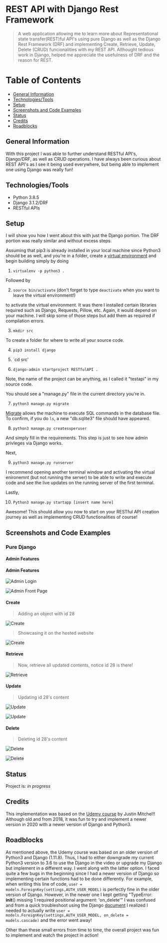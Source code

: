 # REST API with Django Rest Framework

> A web application allowing me to learn more about Representational state transfer(REST)ful API's using pure Django as well as the Django Rest Framework (DRF) and implementing Create, Retrieve, Update, Delete (CRUD) funcionalities with my REST API. Althought tedious work in Django, helped me appreciate the usefulness of DRF and the reason for REST.

# Table of Contents

* [General Information](#general-information)
* [Technologies/Tools](#technologiestools)
* [Setup](#setup)
* [Screenshots and Code Examples](#screenshots-and-code-examples)
* [Status](#status)
* [Credits](#credits)
* [Roadblocks](#roadblocks)
## General Information

With this project I was able to further understand RESTful API's, Django/DRF, as well as CRUD operations. I have always been curious about REST API's as I see it being used everywhere, but being able to implement one using Django was really fun! 

## Technologies/Tools

* Python 3.8.5
* Django 3.1.2/DRF
* RESTful APIs

## Setup
I will show you how I went about this with just the Django portion. The DRF portion was really similar and without excess steps.

Assuming that pip3 is already installed in your local machine since Python3 should be as well, and you're in a folder,
create a [virtual environment](https://help.dreamhost.com/hc/en-us/articles/115000695551-Installing-and-using-Python-s-virtualenv-using-Python-3) and begin building simply by doing 

1) `virtualenv -p python3 .` 

Followed by 

2) `source bin/activate` (don't forget to type `deactivate` when you want to leave the virtual environment!)

to activate the virtual environment. It was there I installed certain libraries required such as Django, Requests, Pillow, etc. Again, it would depend on your machine. I will skip some of those steps but add them as required if compilation errors.

3) `mkdir src` 

To create a folder for where to write all your source code.

4) `pip3 install django` 

5) `cd src'

6) `django-admin startproject RESTfulAPI .` 

Note, the name of the project can be anything, as I called it "testapi" in my source code.

You should see a "manage.py" file in the current directory you're in.

7) `python3 manage.py migrate`

[Migrate](https://www.geeksforgeeks.org/django-manage-py-migrate-command-python/) allows the machine to execute SQL commands in the database file. To confirm, if you do `ls`, a new "db.sqlite3" file should have appeared.

8) `python3 manage.py createsuperuser` 

And simply fill in the requirements. This step is just to see how admin privleges via Django works. 

Next,

9) `python3 manage.py runserver`

I recommend opening another terminal window and activating the virtual enironemnt (but not running the server) to be able to write and execute code and see the live updates on the running server of the first terminal. 

Lastly,

10) `Python3 manage.py startapp [insert name here]`

Awesome! This should allow you now to start on your RESTful API creation journey as well as implementing CRUD functionalities of course!


## Screenshots and Code Examples
### Pure Django
#### Admin Features
#### Admin Features
![Admin Login](img/django_admin_login.png)

![Admin Front Page](img/django_admin_front_page.png)

#### Create 
> Adding an object with id 28

![Create](img/create_update_t.png)

> Showcasing it on the hosted website

![Create](img/create_update_w.png)


#### Retrieve
> Now, retrieve all updated contents, notice id 28 is there!

![Retrieve](img/retrieve.png)

#### Update 
> Updating id 28's content

![Update](img/update_t.png)

![Update](img/update_w.png)

#### Delete 
> Deleting id 28's content

![Delete](img/delete_t.png)

![Delete](img/delete_w.png)

## Status

Project is: *in progress*

## Credits
This implementation was based on the [Udemy course](https://www.udemy.com/course/build-a-python-rest-api-with-the-django-rest-framework/) by Justin Mitchel!! Although old and from 2018, it was fun to try and implement a newer version in 2020 with a newer version of Django and Python3.

## Roadblocks
As mentioned above, the Udemy course was based on an older version of Python3 and Django (1.11.8). Thus, I had to either downgrade my current Python3 version to 3.6 to use the Django in the video or upgrade my Django but implement in a different way. I went along with the latter option. I faced quite a few bugs in the beginning since I had a newer version of Django so implementing certain functions had to be done differently. For example, when writing this line of code, `user = models.ForeignKey(settings,AUTH_USER_MODEL)` is perfectly fine in the older version of Django. However, in the newer one I kept getting "TypeError: __init__() missing 1 required positional argument: 'on_delete'" I was confused and from a quick troubleshoot using the Django [document](https://docs.djangoproject.com/en/1.11/ref/models/fields/#django.db.models.ForeignKey) I realized I needed to actually write `user = models.ForeignKey(settings,AUTH_USER_MODEL, on_delete = models.cascade)` and the error went away! 

Other than these small errors from time to time, the overall project was fun to implement and watch the project in action! 




